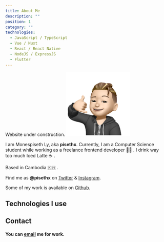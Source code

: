 ```yaml
---
title: About Me
description: ""
position: 1
category: ""
technologies:
  - JavaScript / TypeScript
  - Vue / Nuxt
  - React / React Native
  - NodeJS / ExpressJS
  - Flutter
---
```


<alert>
  Website under construction.
</alert>

<img src="/profile.png" width="200" height="200" alt=""/>

I am Monespiseth Ly, aka **pisethx**. Currently, I am a Computer Science student while working as a freelance frontend developer 👨‍💻 . I drink way too much Iced Latte ☕️ .

Based in Cambodia 🇰🇭 .

Find me as **@pisethx** on [Twitter](https://twitter.com/pisethx) & [Instagram](https://instagram.com/pisethx).

Some of my work is available on [Github](https://github.com/pisethx).

<!-- <img src="/preview.png" class="light-img" width="1280" height="640" alt=""/>
<img src="/preview-dark.png" class="dark-img" width="1280" height="640" alt=""/> -->

<!-- [Module]() for [NuxtJS](https://nuxtjs.org). -->

<!-- <alert type="success">

Your documentation has been created successfully!

</alert> -->

## Technologies I use

<list :items="technologies"></list>

## Contact

#### You can [email](mailto:pisethlee111@gmail.com) me for work.

